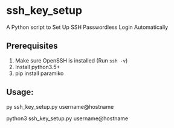 # ssh_key_setup
A Python script to Set Up SSH Passwordless Login Automatically

## Prerequisites
1. Make sure OpenSSH is installed (Run `ssh -v`)
2. Install python3.5+
3. pip install paramiko

## Usage:
py ssh_key_setup.py username@hostname

python3 ssh_key_setup.py username@hostname
